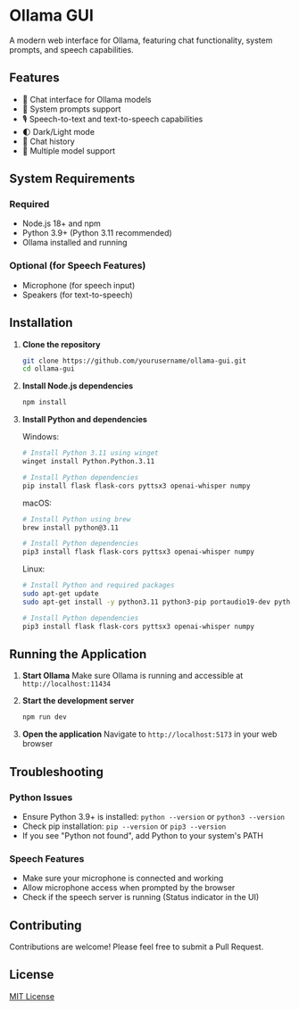 # Ollama GUI

A modern web interface for Ollama, featuring chat functionality, system prompts, and speech capabilities.

## Features

- 🤖 Chat interface for Ollama models
- 🎯 System prompts support
- 🎙️ Speech-to-text and text-to-speech capabilities
- 🌓 Dark/Light mode
- 💾 Chat history
- 🔄 Multiple model support

## System Requirements

### Required
- Node.js 18+ and npm
- Python 3.9+ (Python 3.11 recommended)
- Ollama installed and running

### Optional (for Speech Features)
- Microphone (for speech input)
- Speakers (for text-to-speech)

## Installation

1. **Clone the repository**
   ```bash
   git clone https://github.com/yourusername/ollama-gui.git
   cd ollama-gui
   ```

2. **Install Node.js dependencies**
   ```bash
   npm install
   ```

3. **Install Python and dependencies**

   Windows:
   ```bash
   # Install Python 3.11 using winget
   winget install Python.Python.3.11

   # Install Python dependencies
   pip install flask flask-cors pyttsx3 openai-whisper numpy
   ```

   macOS:
   ```bash
   # Install Python using brew
   brew install python@3.11

   # Install Python dependencies
   pip3 install flask flask-cors pyttsx3 openai-whisper numpy
   ```

   Linux:
   ```bash
   # Install Python and required packages
   sudo apt-get update
   sudo apt-get install -y python3.11 python3-pip portaudio19-dev python3-pyaudio

   # Install Python dependencies
   pip3 install flask flask-cors pyttsx3 openai-whisper numpy
   ```

## Running the Application

1. **Start Ollama**
   Make sure Ollama is running and accessible at `http://localhost:11434`

2. **Start the development server**
   ```bash
   npm run dev
   ```

3. **Open the application**
   Navigate to `http://localhost:5173` in your web browser

## Troubleshooting

### Python Issues
- Ensure Python 3.9+ is installed: `python --version` or `python3 --version`
- Check pip installation: `pip --version` or `pip3 --version`
- If you see "Python not found", add Python to your system's PATH

### Speech Features
- Make sure your microphone is connected and working
- Allow microphone access when prompted by the browser
- Check if the speech server is running (Status indicator in the UI)

## Contributing

Contributions are welcome! Please feel free to submit a Pull Request.

## License

[MIT License](LICENSE)
